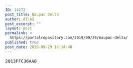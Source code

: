 ```yaml
---
ID: 14172
post_title: Naupac Delta
author: ATLAS
post_excerpt: ""
layout: post
permalink: >
  https://portalrepository.com/2019/09/29/naupac-delta/
published: true
post_date: 2019-09-29 14:14:48
---
```

<pre>2013FFC36AA0</pre>
